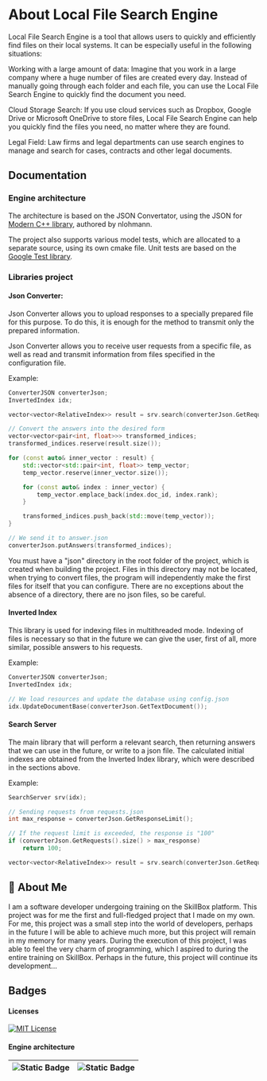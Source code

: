 # About Local File Search Engine

Local File Search Engine is a tool that allows users to quickly and efficiently find files on their local systems. It can be especially useful in the following situations:

Working with a large amount of data: Imagine that you work in a large company where a huge number of files are created every day. Instead of manually going through each folder and each file, you can use the Local File Search Engine to quickly find the document you need.

Cloud Storage Search: If you use cloud services such as Dropbox, Google Drive or Microsoft OneDrive to store files, Local File Search Engine can help you quickly find the files you need, no matter where they are found.

Legal Field: Law firms and legal departments can use search engines to manage and search for cases, contracts and other legal documents.
## Documentation

### Engine architecture

The architecture is based on the JSON Convertator, using the JSON for [Modern C++ library](https://github.com/nlohmann/json?ysclid=lohqpsiym1209861604), authored by nlohmann.

The project also supports various model tests, which are allocated to a separate source, using its own cmake file. Unit tests are based on the [Google Test library](https://github.com/google/googletest?ysclid=lohr7skmnr774464427).

### Libraries project

#### Json Converter:
Json Converter allows you to upload responses to a specially prepared file for this purpose. To do this, it is enough for the method to transmit only the prepared information.

Json Converter allows you to receive user requests from a specific file, as well as read and transmit information from files specified in the configuration file.

Example:
```cpp
ConverterJSON converterJson;
InvertedIndex idx;

vector<vector<RelativeIndex>> result = srv.search(converterJson.GetRequests());

// Convert the answers into the desired form
vector<vector<pair<int, float>>> transformed_indices;
transformed_indices.reserve(result.size());

for (const auto& inner_vector : result) {
    std::vector<std::pair<int, float>> temp_vector;
    temp_vector.reserve(inner_vector.size());

    for (const auto& index : inner_vector) {
        temp_vector.emplace_back(index.doc_id, index.rank);
    }

    transformed_indices.push_back(std::move(temp_vector));
}

// We send it to answer.json
converterJson.putAnswers(transformed_indices);
```

You must have a "json" directory in the root folder of the project, which is created when building the project. Files in this directory may not be located, when trying to convert files, the program will independently make the first files for itself that you can configure. There are no exceptions about the absence of a directory, there are no json files, so be careful.

#### Inverted Index

This library is used for indexing files in multithreaded mode. Indexing of files is necessary so that in the future we can give the user, first of all, more similar, possible answers to his requests.

Example:
```cpp
ConverterJSON converterJson;
InvertedIndex idx;

// We load resources and update the database using config.json
idx.UpdateDocumentBase(converterJson.GetTextDocument());
```

#### Search Server
The main library that will perform a relevant search, then returning answers that we can use in the future, or write to a json file. The calculated initial indexes are obtained from the Inverted Index library, which were described in the sections above.

Example:
```cpp
SearchServer srv(idx);

// Sending requests from requests.json
int max_response = converterJson.GetResponseLimit();

// If the request limit is exceeded, the response is "100"
if (converterJson.GetRequests().size() > max_response) 
    return 100;

vector<vector<RelativeIndex>> result = srv.search(converterJson.GetRequests());
```
## 🚀 About Me
I am a software developer undergoing training on the SkillBox platform. This project was for me the first and full-fledged project that I made on my own. For me, this project was a small step into the world of developers, perhaps in the future I will be able to achieve much more, but this project will remain in my memory for many years. During the execution of this project, I was able to feel the very charm of programming, which I aspired to during the entire training on SkillBox. Perhaps in the future, this project will continue its development...


## Badges

#### Licenses

[![MIT License](https://img.shields.io/badge/License-MIT-green.svg)](https://choosealicense.com/licenses/mit/)

#### Engine architecture

| ![Static Badge](https://img.shields.io/badge/Google_Test-purple?link=https%3A%2F%2Fgithub.com%2Fgoogle%2Fgoogletest%3Fysclid%3Dlohr7skmnr774464427) | ![Static Badge](https://img.shields.io/badge/JSON_for_Modern_C%2B%2B-orange?link=https%3A%2F%2Fgithub.com%2Fnlohmann%2Fjson%3Fysclid%3Dlohqpsiym1209861604) |
|----------|----------|